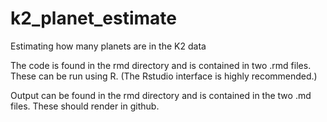 # k2_planet_estimate
Estimating how many planets are in the K2 data

The code is found in the rmd directory and is contained in two .rmd files.  These can be run using R.  (The Rstudio interface is highly recommended.)

Output can be found in the rmd directory and is contained in the two .md files.  These should render in github.
